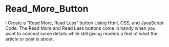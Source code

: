 # Read_More_Button
I Create a “Read More, Read Less” button Using Html, CSS, and JavaScript Code. The Read More and Read Less buttons come in handy when you want to conceal some details while still giving readers a feel of what the article or post is about.
